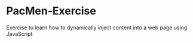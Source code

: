 # PacMen-Exercise
Exercise to learn how to dynamically inject content into a web page using JavaScript
